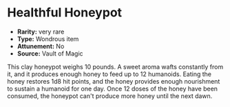 
# Healthful Honeypot

* **Rarity:** very rare
* **Type:** Wondrous item
* **Attunement:** No
* **Source:** Vault of Magic


This clay honeypot weighs 10 pounds. A sweet aroma wafts constantly from it, and it produces enough honey to feed up to 12 humanoids. Eating the honey restores 1d8 hit points, and the honey provides enough nourishment to sustain a humanoid for one day. Once 12 doses of the honey have been consumed, the honeypot can't produce more honey until the next dawn.
